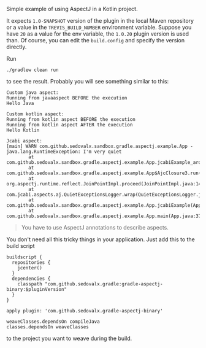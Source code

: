 Simple example of using AspectJ in a Kotlin project. 

It expects `1.0-SNAPSHOT` version of the plugin in the local Maven repository or a value in the 
`TREVIS_BUILD_NUMBER` environment variable. Suppose you have `20` as a value for the env variable, 
 the `1.0.20` plugin version is used than. Of course, you can edit the `build.config` and specify 
 the version directly. 
 
 Run
   
    ./gradlew clean run
    
to see the result. Probably you will see something similar to this:
 
    Custom java aspect:
    Running from javaaspect BEFORE the execution
    Hello Java
    
    Custom kotlin aspect:
    Running from kotlin aspect BEFORE the execution
    Running from kotlin aspect AFTER the execution
    Hello Kotlin
    
    Jcabi aspect:
    [main] WARN com.github.sedovalx.sandbox.gradle.aspectj.example.App - java.lang.RuntimeException: I'm very quiet
            at com.github.sedovalx.sandbox.gradle.aspectj.example.App.jcabiExample_aroundBody2(App.java:24)
            at com.github.sedovalx.sandbox.gradle.aspectj.example.App$AjcClosure3.run(App.java:1)
            at org.aspectj.runtime.reflect.JoinPointImpl.proceed(JoinPointImpl.java:149)
            at com.jcabi.aspects.aj.QuietExceptionsLogger.wrap(QuietExceptionsLogger.java:83)
            at com.github.sedovalx.sandbox.gradle.aspectj.example.App.jcabiExample(App.java:24)
            at com.github.sedovalx.sandbox.gradle.aspectj.example.App.main(App.java:37)
   
> You have to use AspectJ annotations to describe aspects.     

You don't need all this tricky things in your application. Just add this to the build script

    buildscript {
      repositories {
        jcenter()
      }
      dependencies {
        classpath "com.github.sedovalx.gradle:gradle-aspectj-binary:$pluginVersion"
      }
    }
    
    apply plugin: 'com.github.sedovalx.gradle-aspectj-binary'
         
    weaveClasses.dependsOn compileJava
    classes.dependsOn weaveClasses
             
to the project you want to weave during the build.             